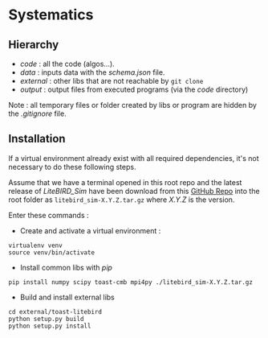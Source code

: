 # Systematics

## Hierarchy

- *code* : all the code (algos...).
- *data* : inputs data with the *schema.json* file.
- *external* : other libs that are not reachable by `git clone`
- *output* : output files from executed programs (via the *code* directory)

Note : all temporary files or folder created by libs or program are hidden by the *.gitignore* file.

## Installation

If a virtual environment already exist with all required dependencies, it's not necessary to do these following steps.

Assume that we have a terminal opened in this root repo and the latest release of *LiteBIRD_Sim* have been download from this [GitHub Repo](https://github.com/litebird/)
into the root folder as `litebird_sim-X.Y.Z.tar.gz` where *X.Y.Z* is the version.

Enter these commands :

- Create and activate a virtual environment :
```shell
virtualenv venv
source venv/bin/activate
```

- Install common libs with *pip*

```shell
pip install numpy scipy toast-cmb mpi4py ./litebird_sim-X.Y.Z.tar.gz
```

- Build and install external libs

```shell
cd external/toast-litebird
python setup.py build
python setup.py install
```